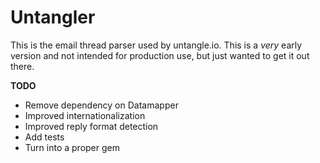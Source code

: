 # Untangler

This is the email thread parser used by untangle.io. This is a *very*
early version and not intended for production use, but just wanted to
get it out there.

**TODO**
- Remove dependency on Datamapper
- Improved internationalization
- Improved reply format detection
- Add tests
- Turn into a proper gem
